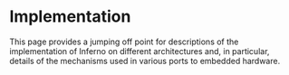 # Implementation

This page provides a jumping off point for descriptions of the implementation
of Inferno on different architectures and, in particular, details of the
mechanisms used in various ports to embedded hardware.
